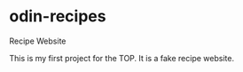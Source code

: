 # odin-recipes
Recipe Website 

This is my first project for the TOP. It is a fake recipe website. 
